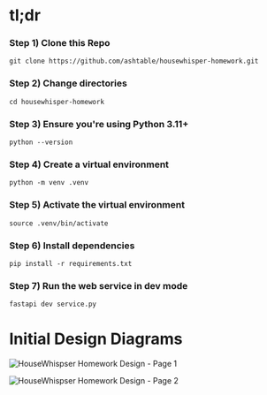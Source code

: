 
# tl;dr

### Step 1) Clone this Repo

`git clone https://github.com/ashtable/housewhisper-homework.git`

### Step 2) Change directories

`cd housewhisper-homework`

### Step 3) Ensure you're using Python 3.11+

`python --version`

### Step 4) Create a virtual environment

`python -m venv .venv`

### Step 5) Activate the virtual environment 

`source .venv/bin/activate`

### Step 6) Install dependencies

`pip install -r requirements.txt`

### Step 7) Run the web service in dev mode

`fastapi dev service.py`

# Initial Design Diagrams

![HouseWhispser Homework Design - Page 1](https://github.com/user-attachments/assets/5ee978d4-e267-4f02-b284-c1e291e700d5)

![HouseWhispser Homework Design - Page 2](https://github.com/user-attachments/assets/ffe75e0a-1796-444d-80a9-4e7a5a000e12)
